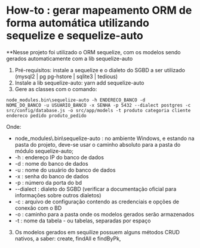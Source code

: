 # How-to : gerar mapeamento ORM de forma automática utilizando sequelize e sequelize-auto
**Nesse projeto foi utilizado o ORM sequelize, com os modelos sendo gerados automaticamente com a lib sequelize-auto 

1. Pré-requisitos: instale a sequelize e o dialeto do SGBD a ser utilizado (mysql2 | pg pg-hstore | sqlite3 | tedious)
2. Instale a lib sequelize-auto: yarn add sequelize-auto
3. Gere as classes com o comando: 

<code>node_modules\.bin\sequelize-auto -h ENDERECO_BANCO -d NOME_DO_BANCO -u USUARIO_BANCO -x SENHA -p 5432 --dialect postgres -c src/config/database.js -o src/app/models -t produto categoria cliente endereco pedido produto_pedido</code>

Onde: 
<ul>
<li>
  node_modules\.bin\sequelize-auto   : no ambiente Windows, e estando na pasta do projeto, deve-se usar o caminho absoluto para a pasta do módulo sequelize-auto;
</li>
<li>
  -h : endereço IP do banco de dados  
</li>
<li>
  -d : nome do banco de dados
</li>
<li>
  -u : nome do usuário do banco de dados 
</li>
<li>
  -x : senha do banco de dados
</li>
<li>
  -p : número da porta do bd  
</li>
<li>
  --dialect : dialeto do SGBD (verificar a documentação oficial para informações sobre outros dialetos)
</li>
<li>
  -c : arquivo de configuração contendo as credenciais e opções de conexão com o BD
</li>
<li>
  -o : caminho para a pasta onde os modelos gerados serão armazenados
</li>
<li>
  -t : nome da tabela - ou tabelas, separadas por espaço 
</li>
</ul>

3. Os modelos gerados em sequilize possuem alguns métodos CRUD nativos, a saber: create, findAll e findByPk, 


